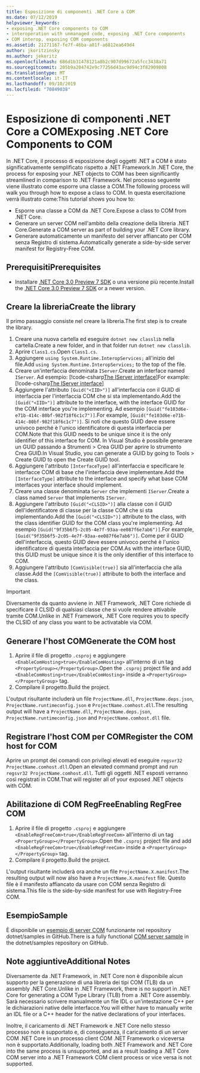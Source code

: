 ```yaml
---
title: Esposizione di componenti .NET Core a COM
ms.date: 07/12/2019
helpviewer_keywords:
- exposing .NET Core components to COM
- interoperation with unmanaged code, exposing .NET Core components
- COM interop, exposing COM components
ms.assetid: 21271167-fe7f-46ba-a81f-a6812ea649d4
author: jkoritzinsky
ms.author: jekoritz
ms.openlocfilehash: 686d1b31478121a8b2c907d99672a5fcc3438a71
ms.sourcegitcommit: 205b9a204742e9c77256d43ac9d94c3f82909808
ms.translationtype: MT
ms.contentlocale: it-IT
ms.lasthandoff: 09/10/2019
ms.locfileid: "70849038"
---
```

# <a name="exposing-net-core-components-to-com"></a><span data-ttu-id="2ddd0-102">Esposizione di componenti .NET Core a COM</span><span class="sxs-lookup"><span data-stu-id="2ddd0-102">Exposing .NET Core Components to COM</span></span>

<span data-ttu-id="2ddd0-103">In .NET Core, il processo di esposizione degli oggetti .NET a COM è stato significativamente semplificato rispetto a .NET Framework.</span><span class="sxs-lookup"><span data-stu-id="2ddd0-103">In .NET Core, the process for exposing your .NET objects to COM has been significantly streamlined in comparison to .NET Framework.</span></span> <span data-ttu-id="2ddd0-104">Nel processo seguente viene illustrato come esporre una classe a COM.</span><span class="sxs-lookup"><span data-stu-id="2ddd0-104">The following process will walk you through how to expose a class to COM.</span></span> <span data-ttu-id="2ddd0-105">In questa esercitazione verrà illustrato come:</span><span class="sxs-lookup"><span data-stu-id="2ddd0-105">This tutorial shows you how to:</span></span>

- <span data-ttu-id="2ddd0-106">Esporre una classe a COM da .NET Core.</span><span class="sxs-lookup"><span data-stu-id="2ddd0-106">Expose a class to COM from .NET Core.</span></span>
- <span data-ttu-id="2ddd0-107">Generare un server COM nell'ambito della creazione della libreria .NET Core.</span><span class="sxs-lookup"><span data-stu-id="2ddd0-107">Generate a COM server as part of building your .NET Core library.</span></span>
- <span data-ttu-id="2ddd0-108">Generare automaticamente un manifesto del server affiancato per COM senza Registro di sistema.</span><span class="sxs-lookup"><span data-stu-id="2ddd0-108">Automatically generate a side-by-side server manifest for Registry-Free COM.</span></span>

## <a name="prerequisites"></a><span data-ttu-id="2ddd0-109">Prerequisiti</span><span class="sxs-lookup"><span data-stu-id="2ddd0-109">Prerequisites</span></span>

- <span data-ttu-id="2ddd0-110">Installare [.NET Core 3.0 Preview 7 SDK](https://dotnet.microsoft.com/download) o una versione più recente.</span><span class="sxs-lookup"><span data-stu-id="2ddd0-110">Install the [.NET Core 3.0 Preview 7 SDK](https://dotnet.microsoft.com/download) or a newer version.</span></span>

## <a name="create-the-library"></a><span data-ttu-id="2ddd0-111">Creare la libreria</span><span class="sxs-lookup"><span data-stu-id="2ddd0-111">Create the library</span></span>

<span data-ttu-id="2ddd0-112">Il primo passaggio consiste nel creare la libreria.</span><span class="sxs-lookup"><span data-stu-id="2ddd0-112">The first step is to create the library.</span></span>

1. <span data-ttu-id="2ddd0-113">Creare una nuova cartella ed eseguire `dotnet new classlib` nella cartella.</span><span class="sxs-lookup"><span data-stu-id="2ddd0-113">Create a new folder, and in that folder run `dotnet new classlib`.</span></span>
2. <span data-ttu-id="2ddd0-114">Aprire `Class1.cs`.</span><span class="sxs-lookup"><span data-stu-id="2ddd0-114">Open `Class1.cs`.</span></span>
3. <span data-ttu-id="2ddd0-115">Aggiungere `using System.Runtime.InteropServices;` all'inizio del file.</span><span class="sxs-lookup"><span data-stu-id="2ddd0-115">Add `using System.Runtime.InteropServices;` to the top of the file.</span></span>
4. <span data-ttu-id="2ddd0-116">Creare un'interfaccia denominata `IServer`.</span><span class="sxs-lookup"><span data-stu-id="2ddd0-116">Create an interface named `IServer`.</span></span> <span data-ttu-id="2ddd0-117">Ad esempio: [!code-csharp[The IServer interface](~/samples/core/extensions/COMServerDemo/COMContract/IServer.cs)]</span><span class="sxs-lookup"><span data-stu-id="2ddd0-117">For example: [!code-csharp[The IServer interface](~/samples/core/extensions/COMServerDemo/COMContract/IServer.cs)]</span></span>
5. <span data-ttu-id="2ddd0-118">Aggiungere l'attributo `[Guid("<IID>")]` all'interfaccia con il GUID di interfaccia per l'interfaccia COM che si sta implementando.</span><span class="sxs-lookup"><span data-stu-id="2ddd0-118">Add the `[Guid("<IID>")]` attribute to the interface, with the interface GUID for the COM interface you're implementing.</span></span> <span data-ttu-id="2ddd0-119">Ad esempio `[Guid("fe103d6e-e71b-414c-80bf-982f18f6c1c7")]`.</span><span class="sxs-lookup"><span data-stu-id="2ddd0-119">For example, `[Guid("fe103d6e-e71b-414c-80bf-982f18f6c1c7")]`.</span></span> <span data-ttu-id="2ddd0-120">Si noti che questo GUID deve essere univoco perché è l'unico identificatore di questa interfaccia per COM.</span><span class="sxs-lookup"><span data-stu-id="2ddd0-120">Note that this GUID needs to be unique since it is the only identifier of this interface for COM.</span></span> <span data-ttu-id="2ddd0-121">In Visual Studio è possibile generare un GUID passando a Strumenti > Crea GUID per aprire lo strumento Crea GUID.</span><span class="sxs-lookup"><span data-stu-id="2ddd0-121">In Visual Studio, you can generate a GUID by going to Tools > Create GUID to open the Create GUID tool.</span></span>
6. <span data-ttu-id="2ddd0-122">Aggiungere l'attributo `[InterfaceType]` all'interfaccia e specificare le interfacce COM di base che l'interfaccia deve implementare.</span><span class="sxs-lookup"><span data-stu-id="2ddd0-122">Add the `[InterfaceType]` attribute to the interface and specify what base COM interfaces your interface should implement.</span></span>
7. <span data-ttu-id="2ddd0-123">Creare una classe denominata `Server` che implementi `IServer`.</span><span class="sxs-lookup"><span data-stu-id="2ddd0-123">Create a class named `Server` that implements `IServer`.</span></span>
8. <span data-ttu-id="2ddd0-124">Aggiungere l'attributo `[Guid("<CLSID>")]` alla classe con il GUID dell'identificatore di classe per la classe COM che si sta implementando.</span><span class="sxs-lookup"><span data-stu-id="2ddd0-124">Add the `[Guid("<CLSID>")]` attribute to the class, with the class identifier GUID for the COM class you're implementing.</span></span> <span data-ttu-id="2ddd0-125">Ad esempio `[Guid("9f35b6f5-2c05-4e7f-93aa-ee087f6e7ab6")]`.</span><span class="sxs-lookup"><span data-stu-id="2ddd0-125">For example, `[Guid("9f35b6f5-2c05-4e7f-93aa-ee087f6e7ab6")]`.</span></span> <span data-ttu-id="2ddd0-126">Come per il GUID dell'interfaccia, questo GUID deve essere univoco perché è l'unico identificatore di questa interfaccia per COM.</span><span class="sxs-lookup"><span data-stu-id="2ddd0-126">As with the interface GUID, this GUID must be unique since it is the only identifier of this interface to COM.</span></span>
9. <span data-ttu-id="2ddd0-127">Aggiungere l'attributo `[ComVisible(true)]` sia all'interfaccia che alla classe.</span><span class="sxs-lookup"><span data-stu-id="2ddd0-127">Add the `[ComVisible(true)]` attribute to both the interface and the class.</span></span>

> [!IMPORTANT]
> <span data-ttu-id="2ddd0-128">Diversamente da quanto avviene in .NET Framework, .NET Core richiede di specificare il CLSID di qualsiasi classe che si vuole rendere attivabile tramite COM.</span><span class="sxs-lookup"><span data-stu-id="2ddd0-128">Unlike in .NET Framework, .NET Core requires you to specify the CLSID of any class you want to be activatable via COM.</span></span>

## <a name="generate-the-com-host"></a><span data-ttu-id="2ddd0-129">Generare l'host COM</span><span class="sxs-lookup"><span data-stu-id="2ddd0-129">Generate the COM host</span></span>

1. <span data-ttu-id="2ddd0-130">Aprire il file di progetto `.csproj` e aggiungere `<EnableComHosting>true</EnableComHosting>` all'interno di un tag `<PropertyGroup></PropertyGroup>`.</span><span class="sxs-lookup"><span data-stu-id="2ddd0-130">Open the `.csproj` project file and add `<EnableComHosting>true</EnableComHosting>` inside a `<PropertyGroup></PropertyGroup>` tag.</span></span>
2. <span data-ttu-id="2ddd0-131">Compilare il progetto.</span><span class="sxs-lookup"><span data-stu-id="2ddd0-131">Build the project.</span></span>

<span data-ttu-id="2ddd0-132">L'output risultante includerà un file `ProjectName.dll`, `ProjectName.deps.json`, `ProjectName.runtimeconfig.json` e `ProjectName.comhost.dll`.</span><span class="sxs-lookup"><span data-stu-id="2ddd0-132">The resulting output will have a `ProjectName.dll`, `ProjectName.deps.json`, `ProjectName.runtimeconfig.json` and `ProjectName.comhost.dll` file.</span></span>

## <a name="register-the-com-host-for-com"></a><span data-ttu-id="2ddd0-133">Registrare l'host COM per COM</span><span class="sxs-lookup"><span data-stu-id="2ddd0-133">Register the COM host for COM</span></span>

<span data-ttu-id="2ddd0-134">Aprire un prompt dei comandi con privilegi elevati ed eseguire `regsvr32 ProjectName.comhost.dll`.</span><span class="sxs-lookup"><span data-stu-id="2ddd0-134">Open an elevated command prompt and run `regsvr32 ProjectName.comhost.dll`.</span></span> <span data-ttu-id="2ddd0-135">Tutti gli oggetti .NET esposti verranno così registrati in COM.</span><span class="sxs-lookup"><span data-stu-id="2ddd0-135">That will register all of your exposed .NET objects with COM.</span></span>

## <a name="enabling-regfree-com"></a><span data-ttu-id="2ddd0-136">Abilitazione di COM RegFree</span><span class="sxs-lookup"><span data-stu-id="2ddd0-136">Enabling RegFree COM</span></span>

1. <span data-ttu-id="2ddd0-137">Aprire il file di progetto `.csproj` e aggiungere `<EnableRegFreeCom>true</EnableRegFreeCom>` all'interno di un tag `<PropertyGroup></PropertyGroup>`.</span><span class="sxs-lookup"><span data-stu-id="2ddd0-137">Open the `.csproj` project file and add `<EnableRegFreeCom>true</EnableRegFreeCom>` inside a `<PropertyGroup></PropertyGroup>` tag.</span></span>
2. <span data-ttu-id="2ddd0-138">Compilare il progetto.</span><span class="sxs-lookup"><span data-stu-id="2ddd0-138">Build the project.</span></span>

<span data-ttu-id="2ddd0-139">L'output risultante includerà ora anche un file `ProjectName.X.manifest`.</span><span class="sxs-lookup"><span data-stu-id="2ddd0-139">The resulting output will now also have a `ProjectName.X.manifest` file.</span></span> <span data-ttu-id="2ddd0-140">Questo file è il manifesto affiancato da usare con COM senza Registro di sistema.</span><span class="sxs-lookup"><span data-stu-id="2ddd0-140">This file is the side-by-side manifest for use with Registry-Free COM.</span></span>

## <a name="sample"></a><span data-ttu-id="2ddd0-141">Esempio</span><span class="sxs-lookup"><span data-stu-id="2ddd0-141">Sample</span></span>

<span data-ttu-id="2ddd0-142">È disponibile un [esempio di server COM](https://github.com/dotnet/samples/tree/master/core/extensions/COMServerDemo) funzionante nel repository dotnet/samples in GitHub.</span><span class="sxs-lookup"><span data-stu-id="2ddd0-142">There is a fully functional [COM server sample](https://github.com/dotnet/samples/tree/master/core/extensions/COMServerDemo) in the dotnet/samples repository on GitHub.</span></span>

## <a name="additional-notes"></a><span data-ttu-id="2ddd0-143">Note aggiuntive</span><span class="sxs-lookup"><span data-stu-id="2ddd0-143">Additional Notes</span></span>

<span data-ttu-id="2ddd0-144">Diversamente da .NET Framework, in .NET Core non è disponibile alcun supporto per la generazione di una libreria dei tipi COM (TLB) da un assembly .NET Core.</span><span class="sxs-lookup"><span data-stu-id="2ddd0-144">Unlike in .NET Framework, there is no support in .NET Core for generating a COM Type Library (TLB) from a .NET Core assembly.</span></span> <span data-ttu-id="2ddd0-145">Sarà necessario scrivere manualmente un file IDL o un'intestazione C++ per le dichiarazioni native delle interfacce.</span><span class="sxs-lookup"><span data-stu-id="2ddd0-145">You will either have to manually write an IDL file or a C++ header for the native declarations of your interfaces.</span></span>

<span data-ttu-id="2ddd0-146">Inoltre, il caricamento di .NET Framework e .NET Core nello stesso processo non è supportato e, di conseguenza, il caricamento di un server COM .NET Core in un processo client COM .NET Framework o viceversa non è supportato.</span><span class="sxs-lookup"><span data-stu-id="2ddd0-146">Additionally, loading both .NET Framework and .NET Core into the same process is unsupported, and as a result loading a .NET Core COM server into a .NET Framework COM client process or vice versa is not supported.</span></span>
